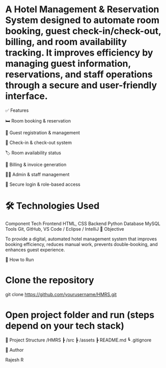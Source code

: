 # A Hotel Management & Reservation System designed to automate room booking, guest check-in/check-out, billing, and room availability tracking. It improves efficiency by managing guest information, reservations, and staff operations through a secure and user-friendly interface.

✅ Features

🛏️ Room booking & reservation

👤 Guest registration & management

📅 Check-in & check-out system

🏷️ Room availability status

🧾 Billing & invoice generation

👨‍💼 Admin & staff management

🔐 Secure login & role-based access

# 🛠 Technologies Used
Component	Tech
Frontend	HTML, CSS
Backend	Python 
Database	MySQL
Tools	Git, GitHub, VS Code / Eclipse / IntelliJ
🎯 Objective

To provide a digital, automated hotel management system that improves booking efficiency, reduces manual work, prevents double-booking, and enhances guest experience.

🚀 How to Run
# Clone the repository
git clone https://github.com/yourusername/HMRS.git

# Open project folder and run (steps depend on your tech stack)

📂 Project Structure
/HMRS
 ┣ /src
 ┣ /assets
 ┣ README.md
 ┗ .gitignore

👤 Author

Rajesh R
